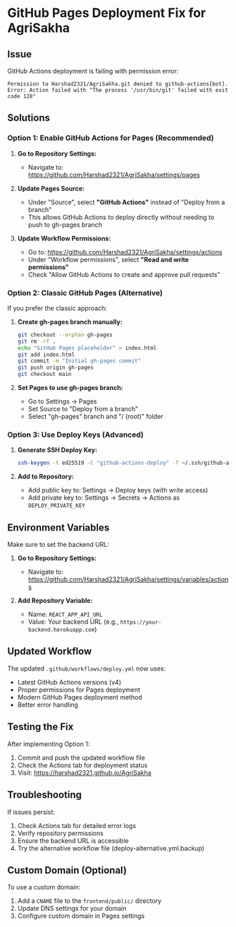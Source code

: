 # GitHub Pages Deployment Fix for AgriSakha

## Issue
GitHub Actions deployment is failing with permission error:
```
Permission to Harshad2321/AgriSakha.git denied to github-actions[bot].
Error: Action failed with "The process '/usr/bin/git' failed with exit code 128"
```

## Solutions

### Option 1: Enable GitHub Actions for Pages (Recommended)

1. **Go to Repository Settings:**
   - Navigate to: https://github.com/Harshad2321/AgriSakha/settings/pages

2. **Update Pages Source:**
   - Under "Source", select **"GitHub Actions"** instead of "Deploy from a branch"
   - This allows GitHub Actions to deploy directly without needing to push to gh-pages branch

3. **Update Workflow Permissions:**
   - Go to: https://github.com/Harshad2321/AgriSakha/settings/actions
   - Under "Workflow permissions", select **"Read and write permissions"**
   - Check "Allow GitHub Actions to create and approve pull requests"

### Option 2: Classic GitHub Pages (Alternative)

If you prefer the classic approach:

1. **Create gh-pages branch manually:**
   ```bash
   git checkout --orphan gh-pages
   git rm -rf .
   echo "GitHub Pages placeholder" > index.html
   git add index.html
   git commit -m "Initial gh-pages commit"
   git push origin gh-pages
   git checkout main
   ```

2. **Set Pages to use gh-pages branch:**
   - Go to Settings → Pages
   - Set Source to "Deploy from a branch"
   - Select "gh-pages" branch and "/ (root)" folder

### Option 3: Use Deploy Keys (Advanced)

1. **Generate SSH Deploy Key:**
   ```bash
   ssh-keygen -t ed25519 -C "github-actions-deploy" -f ~/.ssh/github-actions-deploy
   ```

2. **Add to Repository:**
   - Add public key to: Settings → Deploy keys (with write access)
   - Add private key to: Settings → Secrets → Actions as `DEPLOY_PRIVATE_KEY`

## Environment Variables

Make sure to set the backend URL:

1. **Go to Repository Settings:**
   - Navigate to: https://github.com/Harshad2321/AgriSakha/settings/variables/actions

2. **Add Repository Variable:**
   - Name: `REACT_APP_API_URL`
   - Value: Your backend URL (e.g., `https://your-backend.herokuapp.com`)

## Updated Workflow

The updated `.github/workflows/deploy.yml` now uses:
- Latest GitHub Actions versions (v4)
- Proper permissions for Pages deployment
- Modern GitHub Pages deployment method
- Better error handling

## Testing the Fix

After implementing Option 1:
1. Commit and push the updated workflow file
2. Check the Actions tab for deployment status
3. Visit: https://harshad2321.github.io/AgriSakha

## Troubleshooting

If issues persist:
1. Check Actions tab for detailed error logs
2. Verify repository permissions
3. Ensure the backend URL is accessible
4. Try the alternative workflow file (deploy-alternative.yml.backup)

## Custom Domain (Optional)

To use a custom domain:
1. Add a `CNAME` file to the `frontend/public/` directory
2. Update DNS settings for your domain
3. Configure custom domain in Pages settings